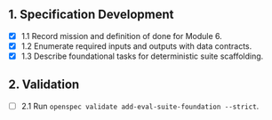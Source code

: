 ## 1. Specification Development

- [x] 1.1 Record mission and definition of done for Module 6.
- [x] 1.2 Enumerate required inputs and outputs with data contracts.
- [x] 1.3 Describe foundational tasks for deterministic suite scaffolding.

## 2. Validation

- [ ] 2.1 Run `openspec validate add-eval-suite-foundation --strict`.
